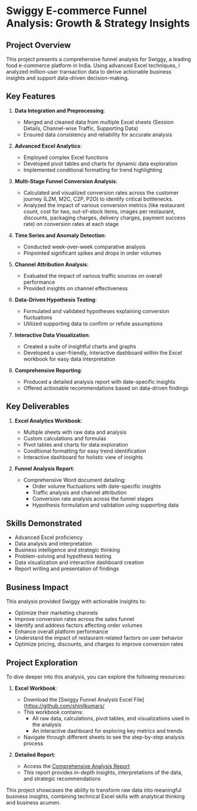 # Swiggy E-commerce Funnel Analysis: Growth & Strategy Insights

## Project Overview
This project presents a comprehensive funnel analysis for Swiggy, a leading food e-commerce platform in India. Using advanced Excel techniques, I analyzed million-user transaction data to derive actionable business insights and support data-driven decision-making.

## Key Features

1. **Data Integration and Preprocessing**:
   - Merged and cleaned data from multiple Excel sheets (Session Details, Channel-wise Traffic, Supporting Data)
   - Ensured data consistency and reliability for accurate analysis

2. **Advanced Excel Analytics**:
   - Employed complex Excel functions
   - Developed pivot tables and charts for dynamic data exploration
   - Implemented conditional formatting for trend highlighting

3. **Multi-Stage Funnel Conversion Analysis**:
   - Calculated and visualized conversion rates across the customer journey (L2M, M2C, C2P, P2O) to identify critical bottlenecks.
   - Analyzed the impact of various conversion metrics (like restaurant count, cost for two, out-of-stock items, images per restaurant, discounts, packaging charges, delivery charges, payment success rate) on conversion rates at each stage

4. **Time Series and Anomaly Detection**:
   - Conducted week-over-week comparative analysis
   - Pinpointed significant spikes and drops in order volumes

5. **Channel Attribution Analysis**:
   - Evaluated the impact of various traffic sources on overall performance
   - Provided insights on channel effectiveness

6. **Data-Driven Hypothesis Testing**:
   - Formulated and validated hypotheses explaining conversion fluctuations
   - Utilized supporting data to confirm or refute assumptions

7. **Interactive Data Visualization**:
   - Created a suite of insightful charts and graphs
   - Developed a user-friendly, interactive dashboard within the Excel workbook for easy data interpretation

8. **Comprehensive Reporting**:
   - Produced a detailed analysis report with date-specific insights
   - Offered actionable recommendations based on data-driven findings

## Key Deliverables

1. **Excel Analytics Workbook**: 
   - Multiple sheets with raw data and analysis
   - Custom calculations and formulas
   - Pivot tables and charts for data exploration
   - Conditional formatting for easy trend identification
   - Interactive dashboard for holistic view of insights

2. **Funnel Analysis Report**: 
   - Comprehensive Word document detailing:
     - Order volume fluctuations with date-specific insights
     - Traffic analysis and channel attribution
     - Conversion rate analysis across the funnel stages
     - Hypothesis formulation and validation using supporting data


## Skills Demonstrated
- Advanced Excel proficiency
- Data analysis and interpretation
- Business intelligence and strategic thinking
- Problem-solving and hypothesis testing
- Data visualization and interactive dashboard creation
- Report writing and presentation of findings

## Business Impact
This analysis provided Swiggy with actionable insights to:
- Optimize their marketing channels
- Improve conversion rates across the sales funnel
- Identify and address factors affecting order volumes
- Enhance overall platform performance
- Understand the impact of restaurant-related factors on user behavior
- Optimize pricing, discounts, and charges to improve conversion rates

## Project Exploration

To dive deeper into this analysis, you can explore the following resources:

1. **Excel Workbook**: 
   - Download the [Swiggy Funnel Analysis Excel File](https://github.com/shinilkumars/
   - This workbook contains:
     - All raw data, calculations, pivot tables, and visualizations used in the analysis
     - An interactive dashboard for exploring key metrics and trends
   - Navigate through different sheets to see the step-by-step analysis process

2. **Detailed Report**: 
   - Access the [Comprehensive Analysis Report](link-to-your-report-file)
   - This report provides in-depth insights, interpretations of the data, and strategic recommendations

This project showcases the ability to transform raw data into meaningful business insights, combining technical Excel skills with analytical thinking and business acumen.
